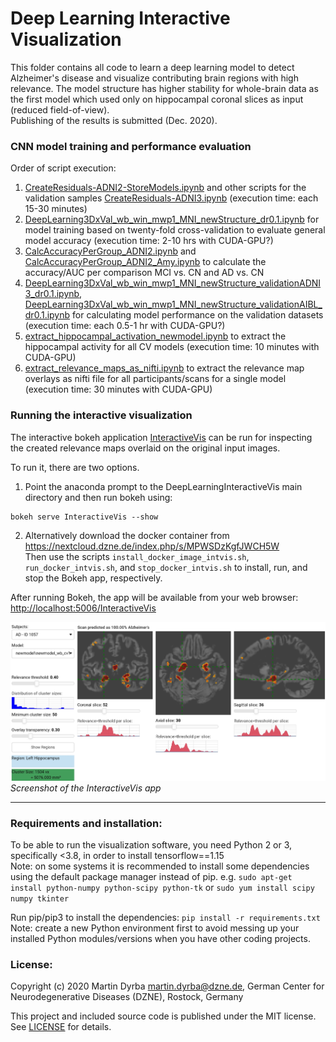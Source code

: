 # Deep Learning Interactive Visualization

This folder contains all code to learn a deep learning model to detect Alzheimer's disease and visualize contributing brain regions with high relevance.
The model structure has higher stability for whole-brain data as the first model which used only on hippocampal coronal slices as input (reduced field-of-view).  
Publishing of the results is submitted (Dec. 2020).


### CNN model training and performance evaluation

Order of script execution:
1. [CreateResiduals-ADNI2-StoreModels.ipynb](CreateResiduals-ADNI2-StoreModels.ipynb) and other scripts for the validation samples [CreateResiduals-ADNI3.ipynb](CreateResiduals-ADNI3.ipynb) (execution time: each 15-30 minutes)
2. [DeepLearning3DxVal_wb_win_mwp1_MNI_newStructure_dr0.1.ipynb](DeepLearning3DxVal_wb_win_mwp1_MNI_newStructure_dr0.1.ipynb) for model training based on twenty-fold cross-validation to evaluate general model accuracy (execution time: 2-10 hrs with CUDA-GPU?)
3. [CalcAccuracyPerGroup_ADNI2.ipynb](CalcAccuracyPerGroup_ADNI2.ipynb) and [CalcAccuracyPerGroup_ADNI2_Amy.ipynb](CalcAccuracyPerGroup_ADNI2_Amy.ipynb) to calculate the accuracy/AUC per comparison MCI vs. CN and AD vs. CN
4. [DeepLearning3DxVal_wb_win_mwp1_MNI_newStructure_validationADNI3_dr0.1.ipynb](DeepLearning3DxVal_wb_win_mwp1_MNI_newStructure_validationADNI3_dr0.1.ipynb), [DeepLearning3DxVal_wb_win_mwp1_MNI_newStructure_validationAIBL_dr0.1.ipynb](DeepLearning3DxVal_wb_win_mwp1_MNI_newStructure_validationAIBL_dr0.1.ipynb) for calculating model performance on the validation datasets (execution time: each 0.5-1 hr with CUDA-GPU?)
5. [extract_hippocampal_activation_newmodel.ipynb](extract_hippocampal_activation_newmodel.ipynb) to extract the hippocampal activity for all CV models (execution time: 10 minutes with CUDA-GPU)
6. [extract_relevance_maps_as_nifti.ipynb](extract_relevance_maps_as_nifti.ipynb) to extract the relevance map overlays as nifti file for all participants/scans for a single model (execution time: 30 minutes with CUDA-GPU)


### Running the interactive visualization

The interactive bokeh application [InteractiveVis](InteractiveVis) can be run for inspecting the created relevance maps overlaid on the original input images.

To run it, there are two options.

1. Point the anaconda prompt to the DeepLearningInteractiveVis main directory and then run bokeh using:
```
bokeh serve InteractiveVis --show
```

2. Alternatively download the docker container from https://nextcloud.dzne.de/index.php/s/MPWSDzKgfJWCH5W  
Then use the scripts ```install_docker_image_intvis.sh```, ```run_docker_intvis.sh```, and ```stop_docker_intvis.sh``` to install, run, and stop the Bokeh app, respectively.

After running Bokeh, the app will be available from your web browser: [http://localhost:5006/InteractiveVis](http://localhost:5006/InteractiveVis)


![Screenshot of the InteractiveVis app](Screenshot_InteractiveVis.png)*Screenshot of the InteractiveVis app*


***


### Requirements and installation:

To be able to run the visualization software, you need Python 2 or 3, specifically <3.8, in order to install tensorflow==1.15  
Note: on some systems it is recommended to install some dependencies using the default package manager instead of pip. e.g.
`sudo apt-get install python-numpy python-scipy python-tk`
or
`sudo yum install scipy numpy tkinter`

Run pip/pip3 to install the dependencies:
`pip install -r requirements.txt`  
Note: create a new Python environment first to avoid messing up your installed Python modules/versions when you have other coding projects.


### License:

Copyright (c) 2020 Martin Dyrba martin.dyrba@dzne.de, German Center for Neurodegenerative Diseases (DZNE), Rostock, Germany

This project and included source code is published under the MIT license. See [LICENSE](LICENSE) for details.
